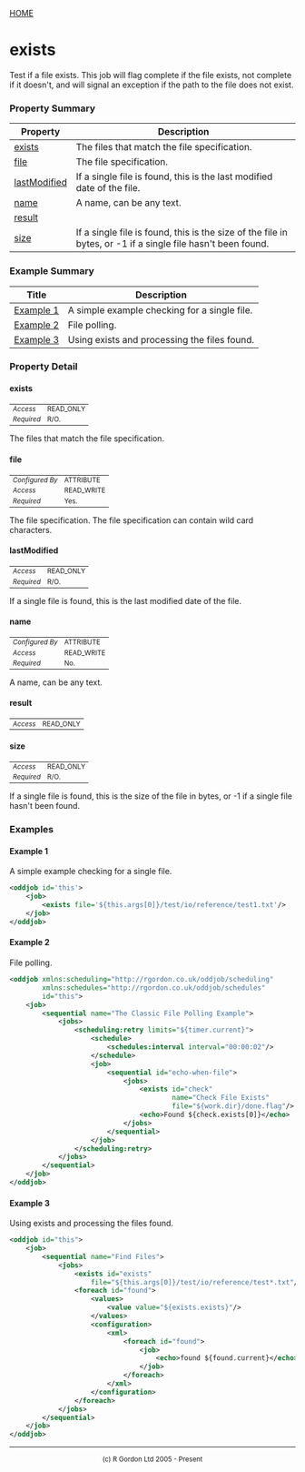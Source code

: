 [HOME](../../../README.md)
# exists

Test if a file exists. This job will flag
complete if the file exists, not complete if it doesn't, and
will signal an exception if the path to the file does not exist.

### Property Summary

| Property | Description |
| -------- | ----------- |
| [exists](#propertyexists) | The files that match the file specification. | 
| [file](#propertyfile) | The file specification. | 
| [lastModified](#propertylastModified) | If a single file is found, this is the last modified date of the file. | 
| [name](#propertyname) | A name, can be any text. | 
| [result](#propertyresult) |  | 
| [size](#propertysize) | If a single file is found, this is the size of the file in bytes, or -1 if a single file hasn't been found. | 


### Example Summary

| Title | Description |
| ----- | ----------- |
| [Example 1](#example1) | A simple example checking for a single file. |
| [Example 2](#example2) | File polling. |
| [Example 3](#example3) | Using exists and processing the files found. |


### Property Detail
#### exists <a name="propertyexists"></a>

<table style='font-size:smaller'>
      <tr><td><i>Access</i></td><td>READ_ONLY</td></tr>
      <tr><td><i>Required</i></td><td>R/O.</td></tr>
</table>

The files that match the file specification.

#### file <a name="propertyfile"></a>

<table style='font-size:smaller'>
      <tr><td><i>Configured By</i></td><td>ATTRIBUTE</td></tr>
      <tr><td><i>Access</i></td><td>READ_WRITE</td></tr>
      <tr><td><i>Required</i></td><td>Yes.</td></tr>
</table>

The file specification. The file specification
can contain wild card characters.

#### lastModified <a name="propertylastModified"></a>

<table style='font-size:smaller'>
      <tr><td><i>Access</i></td><td>READ_ONLY</td></tr>
      <tr><td><i>Required</i></td><td>R/O.</td></tr>
</table>

If a single file is found, this is the last
modified date of the file.

#### name <a name="propertyname"></a>

<table style='font-size:smaller'>
      <tr><td><i>Configured By</i></td><td>ATTRIBUTE</td></tr>
      <tr><td><i>Access</i></td><td>READ_WRITE</td></tr>
      <tr><td><i>Required</i></td><td>No.</td></tr>
</table>

A name, can be any text.

#### result <a name="propertyresult"></a>

<table style='font-size:smaller'>
      <tr><td><i>Access</i></td><td>READ_ONLY</td></tr>
</table>



#### size <a name="propertysize"></a>

<table style='font-size:smaller'>
      <tr><td><i>Access</i></td><td>READ_ONLY</td></tr>
      <tr><td><i>Required</i></td><td>R/O.</td></tr>
</table>

If a single file is found, this is the size
of the file in bytes, or -1 if a single file hasn't been found.


### Examples
#### Example 1 <a name="example1"></a>

A simple example checking for a single file.

```xml
<oddjob id='this'>
    <job>
        <exists file='${this.args[0]}/test/io/reference/test1.txt'/>
    </job>
</oddjob>
```


#### Example 2 <a name="example2"></a>

File polling.

```xml
<oddjob xmlns:scheduling="http://rgordon.co.uk/oddjob/scheduling"
        xmlns:schedules="http://rgordon.co.uk/oddjob/schedules"
        id="this">
    <job>
        <sequential name="The Classic File Polling Example">
            <jobs>
                <scheduling:retry limits="${timer.current}">
                    <schedule>
                        <schedules:interval interval="00:00:02"/>
                    </schedule>
                    <job>
                        <sequential id="echo-when-file">
                            <jobs>
                                <exists id="check"
                                        name="Check File Exists"
                                        file="${work.dir}/done.flag"/>
                                <echo>Found ${check.exists[0]}</echo>
                            </jobs>
                        </sequential>
                    </job>
                </scheduling:retry>
            </jobs>
        </sequential>
    </job>
</oddjob>
```


#### Example 3 <a name="example3"></a>

Using exists and processing the files found.

```xml
<oddjob id="this">
    <job>
        <sequential name="Find Files">
            <jobs>
                <exists id="exists"
                    file="${this.args[0]}/test/io/reference/test*.txt"/>
                <foreach id="found">
                    <values>
                        <value value="${exists.exists}"/>
                    </values>
                    <configuration>
                        <xml>
                            <foreach id="found">
                                <job>
                                    <echo>found ${found.current}</echo>
                                </job>
                            </foreach>
                        </xml>
                    </configuration>
                </foreach>
            </jobs>
        </sequential>
    </job>
</oddjob>
```



-----------------------

<div style='font-size: smaller; text-align: center;'>(c) R Gordon Ltd 2005 - Present</div>
